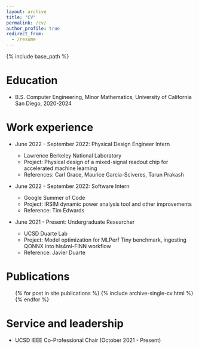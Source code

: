 ```yaml
---
layout: archive
title: "CV"
permalink: /cv/
author_profile: true
redirect_from:
  - /resume
---
```


{% include base_path %}

Education
======
* B.S. Computer Engineering, Minor Mathematics, University of California San Diego, 2020-2024

Work experience
======
* June 2022 - September 2022: Physical Design Engineer Intern
  * Lawrence Berkeley National Laboratory
  * Project: Physical design of a mixed-signal readout chip for accelerated machine learning
  * References: Carl Grace, Maurice Garcia-Sciveres, Tarun Prakash 

* June 2022 - September 2022: Software Intern
  * Google Summer of Code
  * Project: IRSIM dynamic power analysis tool and other improvements
  * Reference: Tim Edwards 

* June 2021 - Present: Undergraduate Researcher
  * UCSD Duarte Lab
  * Project: Model optimization for MLPerf Tiny benchmark, ingesting QONNX into hls4ml-FINN workflow
  * Reference: Javier Duarte

Publications
======
  <ul>{% for post in site.publications %}
    {% include archive-single-cv.html %}
  {% endfor %}</ul>
  
Service and leadership
======
* UCSD IEEE Co-Professional Chair (October 2021 - Present)
